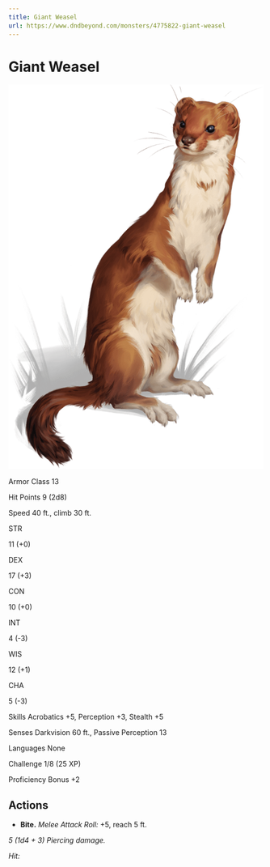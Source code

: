 ```yaml
---
title: Giant Weasel
url: https://www.dndbeyond.com/monsters/4775822-giant-weasel
---
```


# Giant Weasel

![Giant Weasel](giant-weasel.png)

Armor Class
13

Hit Points
9
(2d8)

Speed
40 ft., climb 30 ft.

STR

11
(+0)

DEX

17
(+3)

CON

10
(+0)

INT

4
(-3)

WIS

12
(+1)

CHA

5
(-3)

Skills
Acrobatics +5, Perception +3, Stealth +5

Senses
Darkvision 60 ft., Passive Perception 13

Languages
None

Challenge
1/8 (25 XP)

Proficiency Bonus
+2

## Actions

* **Bite.** *Melee Attack Roll:* +5, reach 5 ft.

*5 (1d4 + 3) Piercing damage.*

*Hit:*